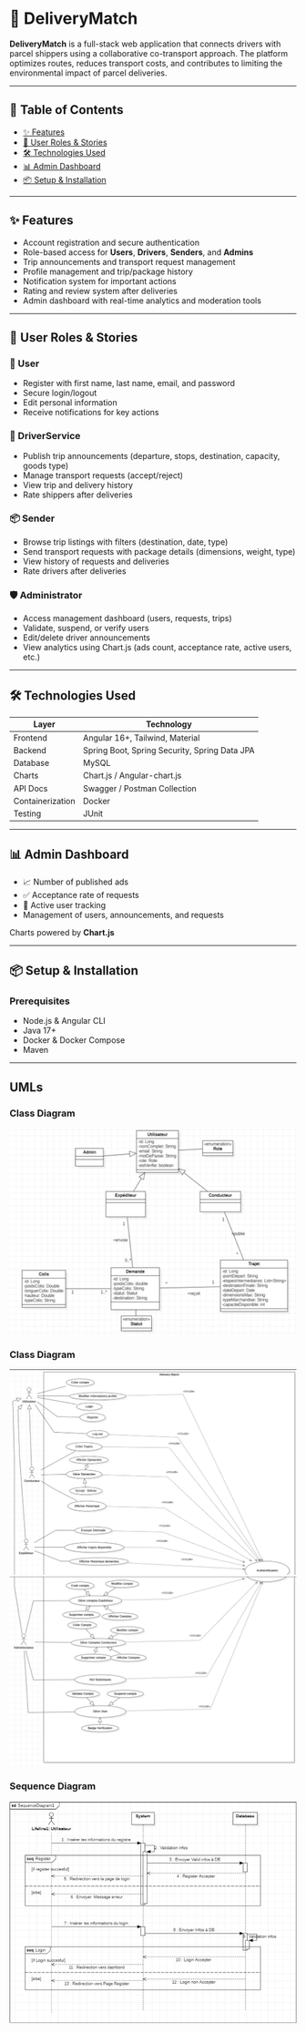 # 🚚 DeliveryMatch

**DeliveryMatch** is a full-stack web application that connects drivers with parcel shippers using a collaborative co-transport approach. The platform optimizes routes, reduces transport costs, and contributes to limiting the environmental impact of parcel deliveries.

---

## 📌 Table of Contents

- [✨ Features](#-features)
- [👥 User Roles & Stories](#-user-roles--stories)
- [🛠️ Technologies Used](#-technologies-used)
- [📊 Admin Dashboard](#-admin-dashboard)
- [📦 Setup & Installation](#-setup--installation)


---

## ✨ Features

- Account registration and secure authentication
- Role-based access for **Users**, **Drivers**, **Senders**, and **Admins**
- Trip announcements and transport request management
- Profile management and trip/package history
- Notification system for important actions
- Rating and review system after deliveries
- Admin dashboard with real-time analytics and moderation tools

---

## 👥 User Roles & Stories

### 🧑 User
- Register with first name, last name, email, and password
- Secure login/logout
- Edit personal information
- Receive notifications for key actions

### 🚛 DriverService
- Publish trip announcements (departure, stops, destination, capacity, goods type)
- Manage transport requests (accept/reject)
- View trip and delivery history
- Rate shippers after deliveries

### 📦 Sender
- Browse trip listings with filters (destination, date, type)
- Send transport requests with package details (dimensions, weight, type)
- View history of requests and deliveries
- Rate drivers after deliveries

### 🛡️ Administrator
- Access management dashboard (users, requests, trips)
- Validate, suspend, or verify users
- Edit/delete driver announcements
- View analytics using Chart.js (ads count, acceptance rate, active users, etc.)

---

## 🛠️ Technologies Used

| Layer           | Technology                              |
|----------------|------------------------------------------|
| Frontend       | Angular 16+, Tailwind, Material |
| Backend        | Spring Boot, Spring Security, Spring Data JPA |
| Database       | MySQL                       |
| Charts         | Chart.js / Angular-chart.js              |
| API Docs       | Swagger / Postman Collection             |
| Containerization| Docker                                  |
| Testing        | JUnit                                    |

---

## 📊 Admin Dashboard

- 📈 Number of published ads
- ✅ Acceptance rate of requests
- 👥 Active user tracking
- Management of users, announcements, and requests

Charts powered by **Chart.js**

---

## 📦 Setup & Installation

### Prerequisites
- Node.js & Angular CLI
- Java 17+
- Docker & Docker Compose
- Maven


---
## UMLs
### Class Diagram
![img.png](img.png)

### Class Diagram
![img_1.png](img_1.png)
![img_2.png](img_2.png)

### Sequence Diagram
![img_3.png](img_3.png)